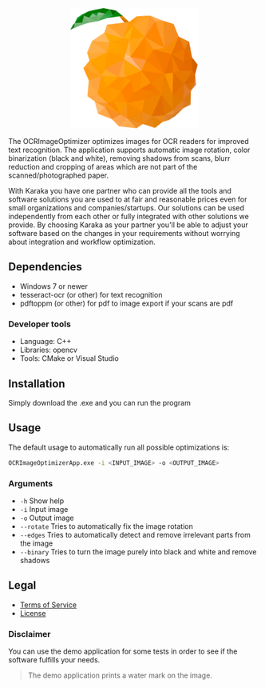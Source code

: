 <p align="center"><img src="https://raw.githubusercontent.com/Karaka-Management/Assets/master/art/logo.png" width="256" alt="Logo"></p>

The OCRImageOptimizer optimizes images for OCR readers for improved text recognition. The application supports automatic image rotation, color binarization (black and white), removing shadows from scans, blurr reduction and cropping of areas which are not part of the scanned/photographed paper.

With Karaka you have one partner who can provide all the tools and software solutions you are used to at fair and reasonable prices even for small organizations and companies/startups. Our solutions can be used independently from each other or fully integrated with other solutions we provide. By choosing Karaka as your partner you'll be able to adjust your software based on the changes in your requirements without worrying about integration and workflow optimization.

## Dependencies

* Windows 7 or newer
* tesseract-ocr (or other) for text recognition
* pdftoppm (or other) for pdf to image export if your scans are pdf

### Developer tools

* Language: C++
* Libraries: opencv
* Tools: CMake or Visual Studio

## Installation

Simply download the .exe and you can run the program

## Usage

The default usage to automatically run all possible optimizations is:

```sh
OCRImageOptimizerApp.exe -i <INPUT_IMAGE> -o <OUTPUT_IMAGE>
```

### Arguments

* `-h` Show help
* `-i` Input image
* `-o` Output image
* `--rotate` Tries to automatically fix the image rotation
* `--edges` Tries to automatically detect and remove irrelevant parts from the image
* `--binary` Tries to turn the image purely into black and white and remove shadows

## Legal

* [Terms of Service](https://jingga.app/en/terms)
* [License](https://github.com/Karaka-Management/OCRImageOptimizerApp/blob/master/LICENSE.txt)

### Disclaimer

You can use the demo application for some tests in order to see if the software fulfills your needs.

> The demo application prints a water mark on the image.
